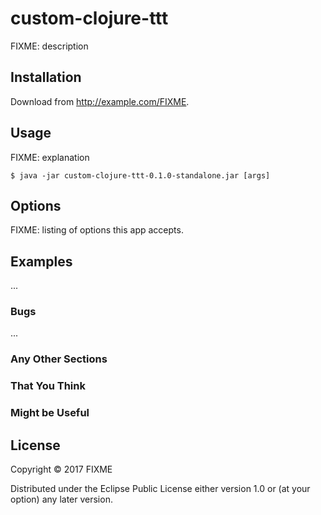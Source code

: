# custom-clojure-ttt

FIXME: description

## Installation

Download from http://example.com/FIXME.

## Usage

FIXME: explanation

    $ java -jar custom-clojure-ttt-0.1.0-standalone.jar [args]

## Options

FIXME: listing of options this app accepts.

## Examples

...

### Bugs

...

### Any Other Sections
### That You Think
### Might be Useful

## License

Copyright © 2017 FIXME

Distributed under the Eclipse Public License either version 1.0 or (at
your option) any later version.
